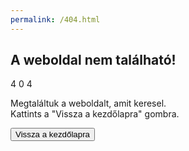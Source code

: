 ```yaml
---
permalink: /404.html
---
```

<head>
    <meta charset="UTF-8">
    <meta name="viewport" content="width=device-width, initial-scale=1.0">
    <meta http-equiv="X-UA-Compatible" content="ie=edge">
    <link rel="stylesheet" href="css4/style.main.css">
    <title>Hiba 404</title>
    <meta name="keywords" content="404, error, 404 error, 404 error page, skyler 404, skyler hiba 404, skyler error 404" />
	<meta name="description" content="Skyler Hiba Weboldal" />
	
</head>
<body>
    
   <div id="particles" class="particles">
        <span></span>
        <span></span>
        <span></span>
        <span></span>
        <span></span>
        <span></span>
        <span></span>
        <span></span>
        <span></span>
        <span></span>
        <span></span>
        <span></span>
    </div>

   <main>
        <section>
            <h1>A weboldal nem található!</h1>
            <div>
                <span>4</span>
                <span class="circle">0</span>
                <span>4</span>
            </div>
            <p>Megtaláltuk a weboldalt, amit keresel.<br>Kattints a "Vissza a kezdőlapra" gombra.</p>
            <div>
                <button>Vissza a kezdőlapra</button>
            </div>
        </section>
    </main>

</body>
